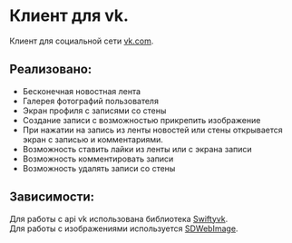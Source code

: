 # Клиент для vk.  
Клиент для социальной сети [vk.com](https://vk.com/).

## Реализовано:  
- Бесконечная новостная лента
- Галерея фотографий пользователя
- Экран профиля с записями со стены
- Создание записи с возможностью прикрепить изображение
- При нажатии на запись из ленты новостей или стены открывается экран с записью и комментариями.
- Возможность ставить лайки из ленты или с экрана записи
- Возможность комментировать записи
- Возможность удалять записи со стены

## Зависимости:
Для работы с api vk использована библиотека [Swiftyvk](https://github.com/SwiftyVK/SwiftyVK).  
Для работы с изображениями используется [SDWebImage](https://github.com/SDWebImage/SDWebImage).